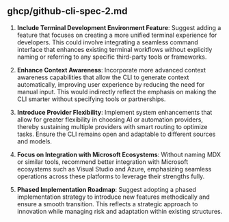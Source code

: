 ﻿## ghcp/github-cli-spec-2.md

1. **Include Terminal Development Environment Feature**: Suggest adding a feature that focuses on creating a more unified terminal experience for developers. This could involve integrating a seamless command interface that enhances existing terminal workflows without explicitly naming or referring to any specific third-party tools or frameworks.

2. **Enhance Context Awareness**: Incorporate more advanced context awareness capabilities that allow the CLI to generate context automatically, improving user experience by reducing the need for manual input. This would indirectly reflect the emphasis on making the CLI smarter without specifying tools or partnerships.

3. **Introduce Provider Flexibility**: Implement system enhancements that allow for greater flexibility in choosing AI or automation providers, thereby sustaining multiple providers with smart routing to optimize tasks. Ensure the CLI remains open and adaptable to different sources and models.

4. **Focus on Integration with Microsoft Ecosystems**: Without naming MDX or similar tools, recommend better integration with Microsoft ecosystems such as Visual Studio and Azure, emphasizing seamless operations across these platforms to leverage their strengths fully.

5. **Phased Implementation Roadmap**: Suggest adopting a phased implementation strategy to introduce new features methodically and ensure a smooth transition. This reflects a strategic approach to innovation while managing risk and adaptation within existing structures.

